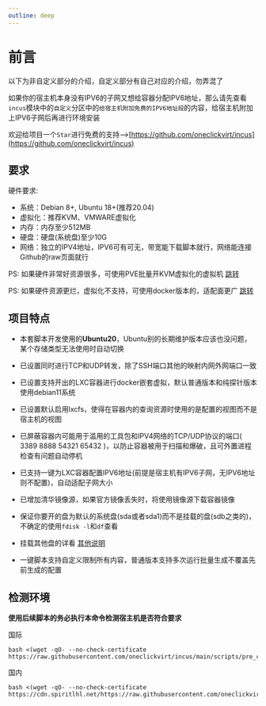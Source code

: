 ```yaml
---
outline: deep
---
```


# 前言

以下为非自定义部分的介绍，自定义部分有自己对应的介绍，勿弄混了

如果你的宿主机本身没有IPV6的子网又想给容器分配IPV6地址，那么请先查看```incus```模块中的```自定义```分区中的```给宿主机附加免费的IPV6地址段```的内容，给宿主机附加上IPV6子网后再进行环境安装

欢迎给项目一个```Star```进行免费的支持-->[https://github.com/oneclickvirt/incus](https://github.com/oneclickvirt/incus)

## 要求

硬件要求:
- 系统：Debian 8+, Ubuntu 18+(推荐20.04)
- 虚拟化：推荐KVM、VMWARE虚拟化
- 内存：内存至少512MB
- 硬盘：硬盘(系统盘)至少10G
- 网络：独立的IPV4地址，IPV6可有可无，带宽能下载脚本就行，网络能连接Github的raw页面就行

PS: 如果硬件非常好资源很多，可使用PVE批量开KVM虚拟化的虚拟机 [跳转](https://github.com/spiritLHLS/pve)

PS: 如果硬件资源更烂，虚拟化不支持，可使用docker版本的，适配面更广 [跳转](https://github.com/spiritLHLS/docker)

## 项目特点

- 本套脚本开发使用的**Ubuntu20**，Ubuntu别的长期维护版本应该也没问题，某个存储类型无法使用时自动切换

- 已设置同时进行TCP和UDP转发，除了SSH端口其他的映射内网外网端口一致

- 已设置支持开出的LXC容器进行docker嵌套虚拟，默认普通版本和纯探针版本使用debian11系统

- 已设置默认启用lxcfs，使得在容器内的查询资源时使用的是配置的视图而不是宿主机的视图

- 已屏蔽容器内可能用于滥用的工具包和IPV4网络的TCP/UDP协议的端口( 3389 8888 54321 65432 )，以防止容器被用于扫描和爆破，且可外置进程检查有问题自动停机

- 已支持一键为LXC容器配置IPV6地址(前提是宿主机有IPV6子网，无IPV6地址则不配置)，自动适配子网大小

- 已增加清华镜像源，如果官方镜像丢失时，将使用镜像源下载容器镜像

- 保证你要开的盘为默认的系统盘(sda或者sda1)而不是挂载的盘(sdb之类的)，不确定的使用```fdisk -l```和```df```查看

- 挂载其他盘的详看 [其他说明](https://github.com/oneclickvirt/incus/blob/main/README_other.md)

- 一键脚本支持自定义限制所有内容，普通版本支持多次运行批量生成不覆盖先前生成的配置

## 检测环境

**使用后续脚本的务必执行本命令检测宿主机是否符合要求**

国际

```
bash <(wget -qO- --no-check-certificate https://raw.githubusercontent.com/oneclickvirt/incus/main/scripts/pre_check.sh)
```

国内

```
bash <(wget -qO- --no-check-certificate https://cdn.spiritlhl.net/https://raw.githubusercontent.com/oneclickvirt/incus/main/scripts/pre_check.sh)
```
